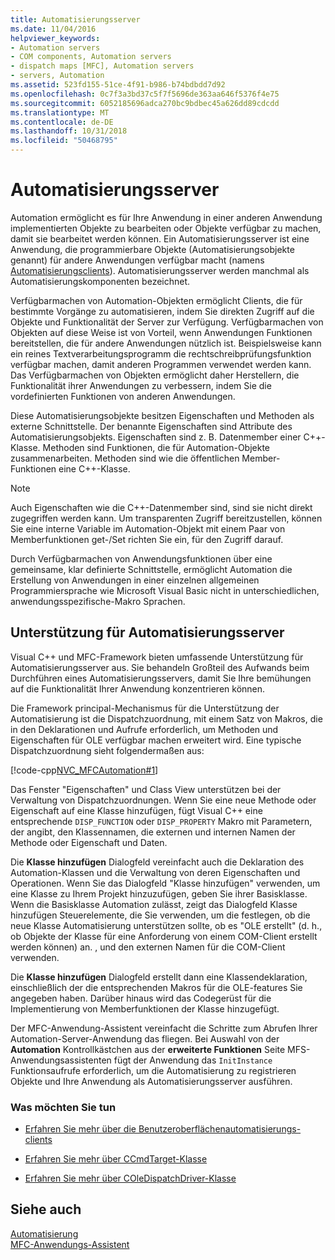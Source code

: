 ```yaml
---
title: Automatisierungsserver
ms.date: 11/04/2016
helpviewer_keywords:
- Automation servers
- COM components, Automation servers
- dispatch maps [MFC], Automation servers
- servers, Automation
ms.assetid: 523fd155-51ce-4f91-b986-b74bdbdd7d92
ms.openlocfilehash: 0c7f3a3bd37c5f7f5696de363aa646f5376f4e75
ms.sourcegitcommit: 6052185696adca270bc9bdbec45a626dd89cdcdd
ms.translationtype: MT
ms.contentlocale: de-DE
ms.lasthandoff: 10/31/2018
ms.locfileid: "50468795"
---
```

# <a name="automation-servers"></a>Automatisierungsserver

Automation ermöglicht es für Ihre Anwendung in einer anderen Anwendung implementierten Objekte zu bearbeiten oder Objekte verfügbar zu machen, damit sie bearbeitet werden können. Ein Automatisierungsserver ist eine Anwendung, die programmierbare Objekte (Automatisierungsobjekte genannt) für andere Anwendungen verfügbar macht (namens [Automatisierungsclients](../mfc/automation-clients.md)). Automatisierungsserver werden manchmal als Automatisierungskomponenten bezeichnet.

Verfügbarmachen von Automation-Objekten ermöglicht Clients, die für bestimmte Vorgänge zu automatisieren, indem Sie direkten Zugriff auf die Objekte und Funktionalität der Server zur Verfügung. Verfügbarmachen von Objekten auf diese Weise ist von Vorteil, wenn Anwendungen Funktionen bereitstellen, die für andere Anwendungen nützlich ist. Beispielsweise kann ein reines Textverarbeitungsprogramm die rechtschreibprüfungsfunktion verfügbar machen, damit anderen Programmen verwendet werden kann. Das Verfügbarmachen von Objekten ermöglicht daher Herstellern, die Funktionalität ihrer Anwendungen zu verbessern, indem Sie die vordefinierten Funktionen von anderen Anwendungen.

Diese Automatisierungsobjekte besitzen Eigenschaften und Methoden als externe Schnittstelle. Der benannte Eigenschaften sind Attribute des Automatisierungsobjekts. Eigenschaften sind z. B. Datenmember einer C++-Klasse. Methoden sind Funktionen, die für Automation-Objekte zusammenarbeiten. Methoden sind wie die öffentlichen Member-Funktionen eine C++-Klasse.

> [!NOTE]
>  Auch Eigenschaften wie die C++-Datenmember sind, sind sie nicht direkt zugegriffen werden kann. Um transparenten Zugriff bereitzustellen, können Sie eine interne Variable im Automation-Objekt mit einem Paar von Memberfunktionen get-/Set richten Sie ein, für den Zugriff darauf.

Durch Verfügbarmachen von Anwendungsfunktionen über eine gemeinsame, klar definierte Schnittstelle, ermöglicht Automation die Erstellung von Anwendungen in einer einzelnen allgemeinen Programmiersprache wie Microsoft Visual Basic nicht in unterschiedlichen, anwendungsspezifische-Makro Sprachen.

##  <a name="_core_support_for_automation_servers"></a> Unterstützung für Automatisierungsserver

Visual C++ und MFC-Framework bieten umfassende Unterstützung für Automatisierungsserver aus. Sie behandeln Großteil des Aufwands beim Durchführen eines Automatisierungsservers, damit Sie Ihre bemühungen auf die Funktionalität Ihrer Anwendung konzentrieren können.

Die Framework principal-Mechanismus für die Unterstützung der Automatisierung ist die Dispatchzuordnung, mit einem Satz von Makros, die in den Deklarationen und Aufrufe erforderlich, um Methoden und Eigenschaften für OLE verfügbar machen erweitert wird. Eine typische Dispatchzuordnung sieht folgendermaßen aus:

[!code-cpp[NVC_MFCAutomation#1](../mfc/codesnippet/cpp/automation-servers_1.cpp)]

Das Fenster "Eigenschaften" und Class View unterstützen bei der Verwaltung von Dispatchzuordnungen. Wenn Sie eine neue Methode oder Eigenschaft auf eine Klasse hinzufügen, fügt Visual C++ eine entsprechende `DISP_FUNCTION` oder `DISP_PROPERTY` Makro mit Parametern, der angibt, den Klassennamen, die externen und internen Namen der Methode oder Eigenschaft und Daten.

Die **Klasse hinzufügen** Dialogfeld vereinfacht auch die Deklaration des Automation-Klassen und die Verwaltung von deren Eigenschaften und Operationen. Wenn Sie das Dialogfeld "Klasse hinzufügen" verwenden, um eine Klasse zu Ihrem Projekt hinzuzufügen, geben Sie ihrer Basisklasse. Wenn die Basisklasse Automation zulässt, zeigt das Dialogfeld Klasse hinzufügen Steuerelemente, die Sie verwenden, um die festlegen, ob die neue Klasse Automatisierung unterstützen sollte, ob es "OLE erstellt" (d. h., ob Objekte der Klasse für eine Anforderung von einem COM-Client erstellt werden können) an. , und den externen Namen für die COM-Client verwenden.

Die **Klasse hinzufügen** Dialogfeld erstellt dann eine Klassendeklaration, einschließlich der die entsprechenden Makros für die OLE-features Sie angegeben haben. Darüber hinaus wird das Codegerüst für die Implementierung von Memberfunktionen der Klasse hinzugefügt.

Der MFC-Anwendung-Assistent vereinfacht die Schritte zum Abrufen Ihrer Automation-Server-Anwendung das fliegen. Bei Auswahl von der **Automation** Kontrollkästchen aus der **erweiterte Funktionen** Seite MFS-Anwendungsassistenten fügt der Anwendung das `InitInstance` Funktionsaufrufe erforderlich, um die Automatisierung zu registrieren Objekte und Ihre Anwendung als Automatisierungsserver ausführen.

### <a name="what-do-you-want-to-do"></a>Was möchten Sie tun

- [Erfahren Sie mehr über die Benutzeroberflächenautomatisierungs-clients](../mfc/automation-clients.md)

- [Erfahren Sie mehr über CCmdTarget-Klasse](../mfc/reference/ccmdtarget-class.md)

- [Erfahren Sie mehr über COleDispatchDriver-Klasse](../mfc/reference/coledispatchdriver-class.md)

## <a name="see-also"></a>Siehe auch

[Automatisierung](../mfc/automation.md)<br/>
[MFC-Anwendungs-Assistent](../mfc/reference/mfc-application-wizard.md)

